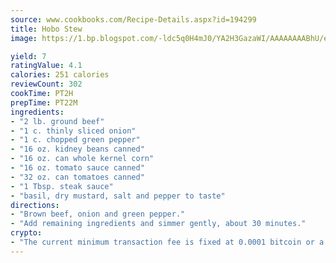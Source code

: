 ```yaml
---
source: www.cookbooks.com/Recipe-Details.aspx?id=194299
title: Hobo Stew
image: https://1.bp.blogspot.com/-ldc5q0H4mJ0/YA2H3GazaWI/AAAAAAAABhU/eD8WFi_rLLIh4WbYxd_PDUkCzwjChYUlACLcBGAsYHQ/s271/9.png

yield: 7
ratingValue: 4.1
calories: 251 calories
reviewCount: 302
cookTime: PT2H
prepTime: PT22M
ingredients:
- "2 lb. ground beef"
- "1 c. thinly sliced onion"
- "1 c. chopped green pepper"
- "16 oz. kidney beans canned"
- "16 oz. can whole kernel corn"
- "16 oz. tomato sauce canned"
- "32 oz. can tomatoes canned"
- "1 Tbsp. steak sauce"
- "basil, dry mustard, salt and pepper to taste"
directions:
- "Brown beef, onion and green pepper."
- "Add remaining ingredients and simmer gently, about 30 minutes."
crypto:
- "The current minimum transaction fee is fixed at 0.0001 bitcoin or a tenth of a millibitcoin per kilobyte, recently decreased from one millibitcoin."
---
```

